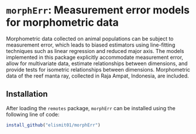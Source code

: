# `morphErr`: Measurement error models for morphometric data

Morphometric data collected on animal populations can be subject to measurement error, which leads to biased estimators using line-fitting techniques such as linear regression and reduced major axis. The models implemented in this package explicitly accommodate measurement error, allow for multivariate data, estimate relationships between dimensions, and provide tests for isometric relationships between dimensions. Morphometric data of the reef manta ray, collected in Raja Ampat, Indonesia, are included.

## Installation

After loading the `remotes` package, `morphErr` can be installed using the following line of code:

```R
install_github("elismit01/morphErr")
```
